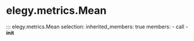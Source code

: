 # elegy.metrics.Mean

::: elegy.metrics.Mean
    selection:
        inherited_members: true
        members:
            - call
            - __init__